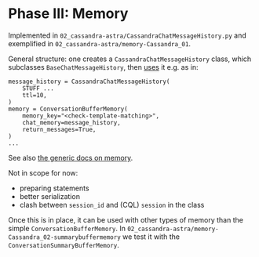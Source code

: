 # Phase III: Memory

Implemented in `02_cassandra-astra/CassandraChatMessageHistory.py` and exemplified in `02_cassandra-astra/memory-Cassandra_01`.

General structure: one creates a `CassandraChatMessageHistory` class,
which subclasses `BaseChatMessageHistory`, then [uses](https://github.com/hwchase17/langchain/blob/42df78d3964170bab39d445aa2827dea10a312a7/tests/integration_tests/memory/test_cosmos_db.py#L16) it e.g. as in:

```
message_history = CassandraChatMessageHistory(
    STUFF ...
    ttl=10,
)
memory = ConversationBufferMemory(
    memory_key="<check-template-matching>",
    chat_memory=message_history,
    return_messages=True,
)
...
```

See also [the generic docs on memory](https://python.langchain.com/en/latest/modules/memory/examples/adding_memory.html).

Not in scope for now:

- preparing statements
- better serialization
- clash between `session_id` and (CQL) `session` in the class

Once this is in place, it can be used with other types of memory than the simple `ConversationBufferMemory`.
In `02_cassandra-astra/memory-Cassandra_02-summarybuffermemory` we test it with the `ConversationSummaryBufferMemory`.